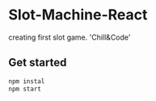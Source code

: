 # Slot-Machine-React
creating first slot game. 'Chill&Code'
## Get started
```bash
npm instal
npm start
```